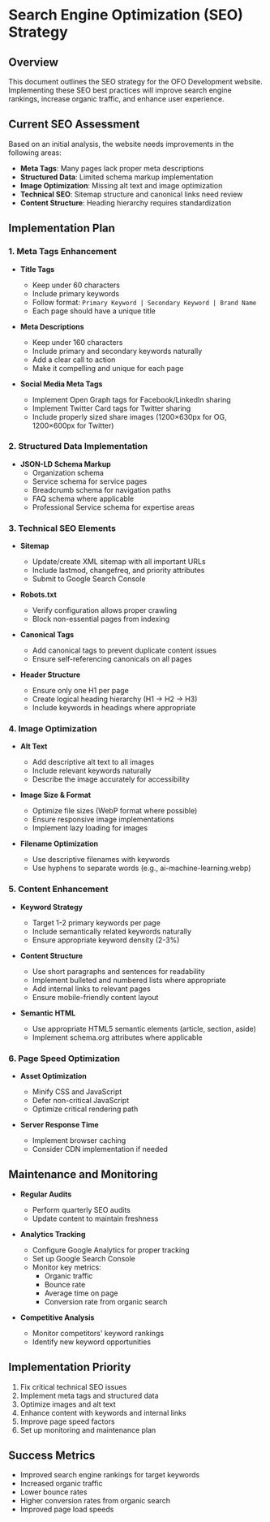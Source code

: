 # Search Engine Optimization (SEO) Strategy

## Overview

This document outlines the SEO strategy for the OFO Development website. Implementing these SEO best practices will improve search engine rankings, increase organic traffic, and enhance user experience.

## Current SEO Assessment

Based on an initial analysis, the website needs improvements in the following areas:

- **Meta Tags**: Many pages lack proper meta descriptions
- **Structured Data**: Limited schema markup implementation
- **Image Optimization**: Missing alt text and image optimization
- **Technical SEO**: Sitemap structure and canonical links need review
- **Content Structure**: Heading hierarchy requires standardization

## Implementation Plan

### 1. Meta Tags Enhancement

- **Title Tags**

  - Keep under 60 characters
  - Include primary keywords
  - Follow format: `Primary Keyword | Secondary Keyword | Brand Name`
  - Each page should have a unique title

- **Meta Descriptions**

  - Keep under 160 characters
  - Include primary and secondary keywords naturally
  - Add a clear call to action
  - Make it compelling and unique for each page

- **Social Media Meta Tags**
  - Implement Open Graph tags for Facebook/LinkedIn sharing
  - Implement Twitter Card tags for Twitter sharing
  - Include properly sized share images (1200×630px for OG, 1200×600px for Twitter)

### 2. Structured Data Implementation

- **JSON-LD Schema Markup**
  - Organization schema
  - Service schema for service pages
  - Breadcrumb schema for navigation paths
  - FAQ schema where applicable
  - Professional Service schema for expertise areas

### 3. Technical SEO Elements

- **Sitemap**

  - Update/create XML sitemap with all important URLs
  - Include lastmod, changefreq, and priority attributes
  - Submit to Google Search Console

- **Robots.txt**

  - Verify configuration allows proper crawling
  - Block non-essential pages from indexing

- **Canonical Tags**

  - Add canonical tags to prevent duplicate content issues
  - Ensure self-referencing canonicals on all pages

- **Header Structure**
  - Ensure only one H1 per page
  - Create logical heading hierarchy (H1 → H2 → H3)
  - Include keywords in headings where appropriate

### 4. Image Optimization

- **Alt Text**

  - Add descriptive alt text to all images
  - Include relevant keywords naturally
  - Describe the image accurately for accessibility

- **Image Size & Format**

  - Optimize file sizes (WebP format where possible)
  - Ensure responsive image implementations
  - Implement lazy loading for images

- **Filename Optimization**
  - Use descriptive filenames with keywords
  - Use hyphens to separate words (e.g., ai-machine-learning.webp)

### 5. Content Enhancement

- **Keyword Strategy**

  - Target 1-2 primary keywords per page
  - Include semantically related keywords naturally
  - Ensure appropriate keyword density (2-3%)

- **Content Structure**

  - Use short paragraphs and sentences for readability
  - Implement bulleted and numbered lists where appropriate
  - Add internal links to relevant pages
  - Ensure mobile-friendly content layout

- **Semantic HTML**
  - Use appropriate HTML5 semantic elements (article, section, aside)
  - Implement schema.org attributes where applicable

### 6. Page Speed Optimization

- **Asset Optimization**

  - Minify CSS and JavaScript
  - Defer non-critical JavaScript
  - Optimize critical rendering path

- **Server Response Time**
  - Implement browser caching
  - Consider CDN implementation if needed

## Maintenance and Monitoring

- **Regular Audits**

  - Perform quarterly SEO audits
  - Update content to maintain freshness

- **Analytics Tracking**

  - Configure Google Analytics for proper tracking
  - Set up Google Search Console
  - Monitor key metrics:
    - Organic traffic
    - Bounce rate
    - Average time on page
    - Conversion rate from organic search

- **Competitive Analysis**
  - Monitor competitors' keyword rankings
  - Identify new keyword opportunities

## Implementation Priority

1. Fix critical technical SEO issues
2. Implement meta tags and structured data
3. Optimize images and alt text
4. Enhance content with keywords and internal links
5. Improve page speed factors
6. Set up monitoring and maintenance plan

## Success Metrics

- Improved search engine rankings for target keywords
- Increased organic traffic
- Lower bounce rates
- Higher conversion rates from organic search
- Improved page load speeds
